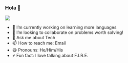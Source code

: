 ### Hola 👋
![](https://media.giphy.com/media/j5Dzvdrvuf9dvSkUsb/source.gif)

- 🔭 I’m currently working on learning more languages
- 👯 I’m looking to collaborate on problems worth solving!
- 💬 Ask me about Tech
- 📫 How to reach me: Email
- 😄 Pronouns: He/Him/His
- ⚡ Fun fact: I love talking about F.I.R.E.
<!--


-->
